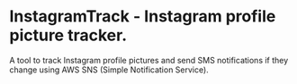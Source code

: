 # InstagramTrack - Instagram profile picture tracker.

A tool to track Instagram profile pictures and send SMS notifications if they change using AWS SNS (Simple Notification Service).
